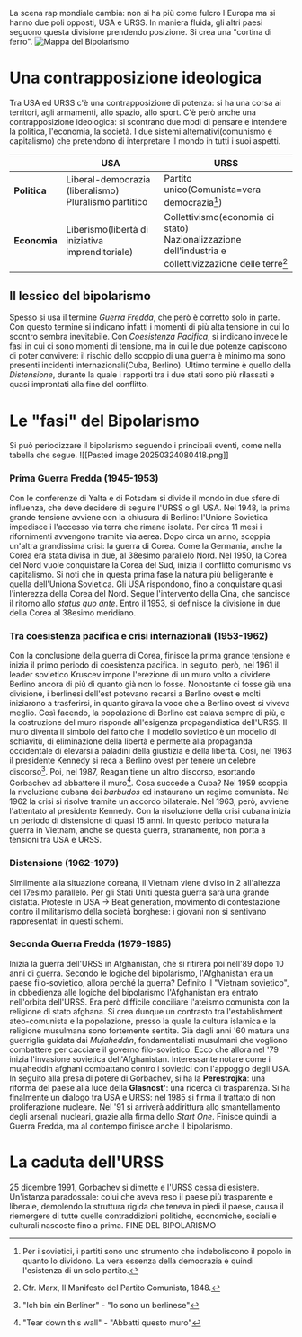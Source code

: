 La scena rap mondiale cambia: non si ha più come fulcro l'Europa ma si hanno due poli opposti, USA e URSS. In maniera fluida, gli altri paesi seguono questa divisione prendendo posizione. Si crea una "cortina di ferro".
![Mappa del Bipolarismo](1200px-Iron_Curtain_map.svg.png)

# Una contrapposizione ideologica

Tra USA ed URSS c'è una contrapposizione di potenza: si ha una corsa ai territori, agli armamenti, allo spazio, allo sport. C'è però anche una contrapposizione ideologica: si scontrano due modi di pensare e intendere la politica, l'economia, la società. I due sistemi alternativi(comunismo e capitalismo) che pretendono di interpretare il mondo in tutti i suoi aspetti.

|              | USA                                                      | URSS                                                                                                      |
| ------------ | -------------------------------------------------------- | --------------------------------------------------------------------------------------------------------- |
| **Politica** | Liberal-democrazia (liberalismo)<br>Pluralismo partitico | Partito unico(Comunista=vera democrazia[^1])<br>                                                          |
| **Economia** | Liberismo(libertà di iniziativa imprenditoriale)         | Collettivismo(economia di stato)<br>Nazionalizzazione dell'industria e collettivizzazione delle terre[^2] |

## Il lessico del bipolarismo

Spesso si usa il termine *Guerra Fredda*, che però è corretto solo in parte. Con questo termine si indicano infatti i momenti di più alta tensione in cui lo scontro sembra inevitabile. Con *Coesistenza Pacifica*, si indicano invece le fasi in cui ci sono momenti di tensione, ma in cui le due potenze capiscono di poter convivere: il rischio dello scoppio di una guerra è minimo ma sono presenti incidenti internazionali(Cuba, Berlino).
Ultimo termine è quello della *Distensione*, durante la quale i rapporti tra i due stati sono più rilassati e quasi improntati alla fine del conflitto. 

# Le "fasi" del Bipolarismo

Si può periodizzare il bipolarismo seguendo i principali eventi, come nella tabella che segue.
![[Pasted image 20250324080418.png]]

### Prima Guerra Fredda (1945-1953)

Con le conferenze di Yalta e di Potsdam si divide il mondo in due sfere di influenza, che deve decidere di seguire l'URSS o gli USA. 
Nel 1948, la prima grande tensione avviene con la chiusura di Berlino: l'Unione Sovietica impedisce i l'accesso via terra che rimane isolata. Per circa 11 mesi i rifornimenti avvengono tramite via aerea. 
Dopo circa un anno, scoppia un'altra grandissima crisi: la guerra di Corea. Come la Germania, anche la Corea era stata divisa in due, al 38esimo parallelo Nord. Nel 1950, la Corea del Nord vuole conquistare la Corea del Sud, inizia il conflitto comunismo vs capitalismo. Si noti che in questa prima fase la natura più belligerante è quella dell'Uniona Sovietica. Gli USA rispondono, fino a conquistare quasi l'interezza della Corea del Nord. Segue l'intervento della Cina, che sancisce il ritorno allo *status quo ante*. Entro il 1953, si definisce la divisione in due della Corea al 38esimo meridiano. 

### Tra coesistenza pacifica e crisi internazionali (1953-1962)

Con la conclusione della guerra di Corea, finisce la prima grande tensione e inizia il primo periodo di coesistenza pacifica. 
In seguito, però, nel 1961 il leader sovietico Kruscev impone l'erezione di un muro volto a dividere Berlino ancora di più di quanto già non lo fosse. Nonostante ci fosse già una divisione, i berlinesi dell'est potevano recarsi a Berlino ovest e molti iniziarono a trasferirsi, in quanto girava la voce che a Berlino ovest si viveva meglio. Così facendo, la popolazione di Berlino est calava sempre di più, e la costruzione del muro risponde all'esigenza propagandistica dell'URSS. Il muro diventa il simbolo del fatto che il modello sovietico è un modello di schiavitù, di eliminazione della libertà e permette alla propaganda occidentale di elevarsi a paladini della giustizia e della libertà. Così, nel 1963 il presidente Kennedy si reca a Berlino ovest per tenere un celebre discorso[^3]. Poi, nel 1987, Reagan tiene un altro discorso, esortando Gorbachev ad abbattere il muro[^4]. 
Cosa succede a Cuba? Nel 1959 scoppia la rivoluzione cubana dei *barbudos* ed instaurano un regime comunista. Nel 1962 la crisi si risolve tramite un accordo bilaterale. Nel 1963, però, avviene l'attentato al presidente Kennedy.
Con la risoluzione della crisi cubana inizia un periodo di distensione di quasi 15 anni. 
In questo periodo matura la guerra in Vietnam, anche se questa guerra, stranamente, non porta a tensioni tra USA e URSS. 

### Distensione (1962-1979)

Similmente alla situazione coreana, il Vietnam viene diviso in 2 all'altezza del 17esimo parallelo. 
Per gli Stati Uniti questa guerra sarà una grande disfatta. 
Proteste in USA -> Beat generation, movimento di contestazione contro il militarismo della società borghese: i giovani non si sentivano rappresentati in questi schemi. 

### Seconda Guerra Fredda (1979-1985)

Inizia la guerra dell'URSS in Afghanistan, che si ritirerà poi nell'89 dopo 10 anni di guerra. Secondo le logiche del bipolarismo, l'Afghanistan era un paese filo-sovietico, allora perché la guerra? 
Definito il "Vietnam sovietico", in obbedienza alle logiche del bipolarismo l'Afghanistan era entrato nell'orbita dell'URSS. Era però difficile conciliare l'ateismo comunista con la religione di stato afghana. Si crea dunque un contrasto tra l'establishment ateo-comunista e la popolazione, presso la quale la cultura islamica e la religione musulmana sono fortemente sentite. Già dagli anni '60 matura una guerriglia guidata dai *Mujaheddin*, fondamentalisti musulmani che vogliono combattere per cacciare il governo filo-sovietico. Ecco che allora nel '79 inizia l'invasione sovietica dell'Afghanistan. 
Interessante notare come i mujaheddin afghani combattano contro i sovietici con l'appoggio degli USA. 
In seguito alla presa di potere di Gorbachev, si ha la **Perestrojka**: una riforma del paese alla luce della **Glasnost'**: una ricerca di trasparenza.
Si ha finalmente un dialogo tra USA e URSS: nel 1985 si firma il trattato di non proliferazione nucleare.
Nel '91 si arriverà addirittura allo smantellamento degli arsenali nucleari, grazie alla firma dello *Start One*. 
Finisce quindi la Guerra Fredda, ma al contempo finisce anche il bipolarismo.

# La caduta dell'URSS

25 dicembre 1991, Gorbachev si dimette e l'URSS cessa di esistere. Un'istanza paradossale: colui che aveva reso il paese più trasparente e liberale, demolendo la struttura rigida che teneva in piedi il paese, causa il riemergere di tutte quelle contraddizioni politiche, economiche, sociali e culturali nascoste fino a prima. 
FINE DEL BIPOLARISMO

[^1]: Per i sovietici, i partiti sono uno strumento che indeboliscono il popolo in quanto lo dividono. La vera essenza della democrazia è quindi l'esistenza di un solo partito. 
[^2]: Cfr. Marx, Il Manifesto del Partito Comunista, 1848.

[^3]: "Ich bin ein Berliner" - "Io sono un berlinese"

[^4]: "Tear down this wall" - "Abbatti questo muro"
